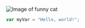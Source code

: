 #
![Image of funny cat](https://t3.ftcdn.net/jpg/07/31/60/94/360_F_731609447_8IpYKdmJ4iwWiPpHCENvVyDlthA4i0fu.jpg)
``` javascript
var myVar = "Hello, world!";
```
